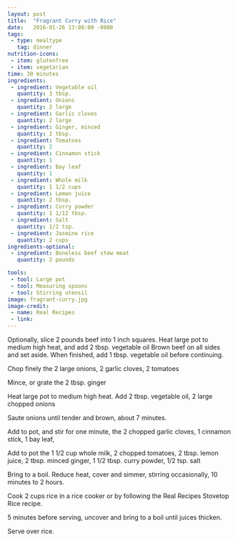 ```yaml
---
layout: post
title:  "Fragrant Curry with Rice"
date:   2016-01-26 13:08:00 -0800
tags: 
 - type: mealtype
   tag: dinner
nutrition-icons:
 - item: glutenfree
 - item: vegetarian
time: 30 minutes
ingredients:
 - ingredient: Vegetable oil
   quantity: 3 tbsp.
 - ingredient: Onions
   quantity: 2 large
 - ingredient: Garlic cloves
   quantity: 2 large
 - ingredient: Ginger, minced
   quantity: 2 tbsp.
 - ingredient: Tomatoes
   quantity: 2
 - ingredient: Cinnamon stick
   quantity: 1
 - ingredient: Bay leaf
   quantity: 1
 - ingredient: Whole milk
   quantity: 1 1/2 cups
 - ingredient: Lemon juice
   quantity: 2 tbsp.
 - ingredient: Curry powder
   quantity: 1 1/12 tbsp.
 - ingredient: Salt
   quantity: 1/2 tsp.
 - ingredient: Jasmine rice
   quantity: 2 cups
ingredients-optional:
 - ingredient: Boneless beef stew meat
   quantity: 2 pounds

tools:
 - tool: Large pot
 - tool: Measuring spoons
 - tool: Stirring utensil
image: fragrant-curry.jpg
image-credit: 
 - name: Real Recipes
 - link:
---
```


Optionally, slice <span>2 pounds beef</span> into 1 inch squares. Heat large pot to medium high heat, and add <span>2 tbsp. vegetable oil</span> Brown beef on all sides and set aside. When finished, add 1 tbsp. vegetable oil before continuing.

Chop finely the <span>2 large onions,</span> <span>2 garlic cloves,</span> <span>2 tomatoes</span> 

Mince, or grate the <span>2 tbsp. ginger</span> 

Heat large pot to medium high heat. Add <span>2 tbsp. vegetable oil,</span> <span>2 large chopped onions</span>

Saute onions until tender and brown, about 7 minutes.

Add to pot, and stir for one minute, the <span>2 chopped garlic cloves,</span> <span>1 cinnamon stick,</span> <span>1 bay leaf,</span>

Add to pot the <span>1 1/2 cup whole milk,</span> <span>2 chopped tomatoes,</span> <span>2 tbsp. lemon juice,</span> <span>2 tbsp. minced ginger,</span> <span>1 1/2 tbsp. curry powder,</span> <span>1/2 tsp. salt</span>

Bring to a boil. Reduce heat, cover and simmer, stirring occasionally, 10 minutes to 2 hours.

Cook <span>2 cups rice</span> in a rice cooker or by following the Real Recipes Stovetop Rice recipe.

5 minutes before serving, uncover and bring to a boil until juices thicken.

Serve over rice.